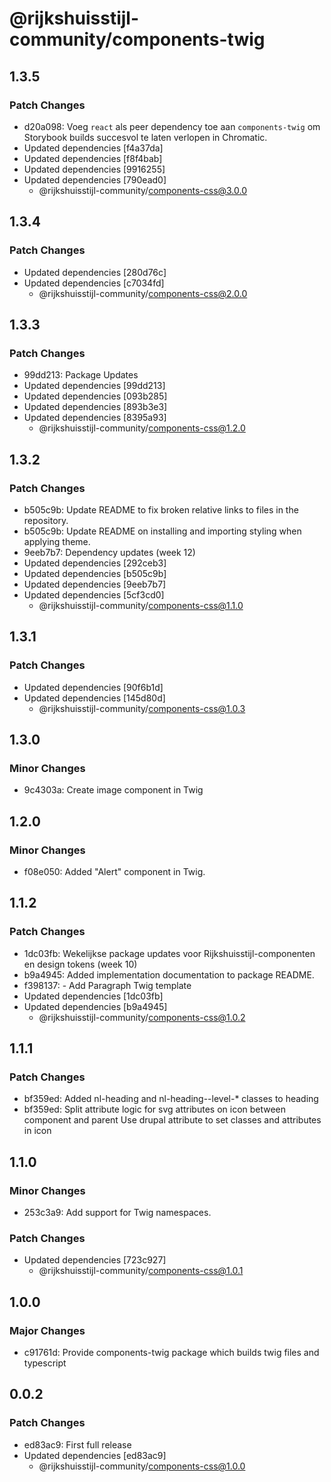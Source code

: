 # @rijkshuisstijl-community/components-twig

## 1.3.5

### Patch Changes

- d20a098: Voeg `react` als peer dependency toe aan `components-twig` om Storybook builds succesvol te laten verlopen in Chromatic.
- Updated dependencies [f4a37da]
- Updated dependencies [f8f4bab]
- Updated dependencies [9916255]
- Updated dependencies [790ead0]
  - @rijkshuisstijl-community/components-css@3.0.0

## 1.3.4

### Patch Changes

- Updated dependencies [280d76c]
- Updated dependencies [c7034fd]
  - @rijkshuisstijl-community/components-css@2.0.0

## 1.3.3

### Patch Changes

- 99dd213: Package Updates
- Updated dependencies [99dd213]
- Updated dependencies [093b285]
- Updated dependencies [893b3e3]
- Updated dependencies [8395a93]
  - @rijkshuisstijl-community/components-css@1.2.0

## 1.3.2

### Patch Changes

- b505c9b: Update README to fix broken relative links to files in the repository.
- b505c9b: Update README on installing and importing styling when applying theme.
- 9eeb7b7: Dependency updates (week 12)
- Updated dependencies [292ceb3]
- Updated dependencies [b505c9b]
- Updated dependencies [9eeb7b7]
- Updated dependencies [5cf3cd0]
  - @rijkshuisstijl-community/components-css@1.1.0

## 1.3.1

### Patch Changes

- Updated dependencies [90f6b1d]
- Updated dependencies [145d80d]
  - @rijkshuisstijl-community/components-css@1.0.3

## 1.3.0

### Minor Changes

- 9c4303a: Create image component in Twig

## 1.2.0

### Minor Changes

- f08e050: Added "Alert" component in Twig.

## 1.1.2

### Patch Changes

- 1dc03fb: Wekelijkse package updates voor Rijkshuisstijl-componenten en design tokens (week 10)
- b9a4945: Added implementation documentation to package README.
- f398137: - Add Paragraph Twig template
- Updated dependencies [1dc03fb]
- Updated dependencies [b9a4945]
  - @rijkshuisstijl-community/components-css@1.0.2

## 1.1.1

### Patch Changes

- bf359ed: Added nl-heading and nl-heading--level-\* classes to heading
- bf359ed: Split attribute logic for svg attributes on icon between component and parent
  Use drupal attribute to set classes and attributes in icon

## 1.1.0

### Minor Changes

- 253c3a9: Add support for Twig namespaces.

### Patch Changes

- Updated dependencies [723c927]
  - @rijkshuisstijl-community/components-css@1.0.1

## 1.0.0

### Major Changes

- c91761d: Provide components-twig package which builds twig files and typescript

## 0.0.2

### Patch Changes

- ed83ac9: First full release
- Updated dependencies [ed83ac9]
  - @rijkshuisstijl-community/components-css@1.0.0

